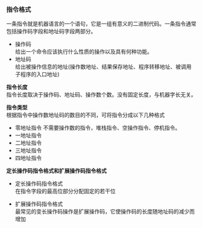 ### 指令格式  
一条指令就是机器语言的一个语句，它是一组有意义的二进制代码。一条指令通常包括操作码字段和地址码字段两部分。  
- 操作码  
给出一个命令应该执行什么性质的操作以及具有何种功能。  
- 地址码    
给出被操作信息的地址(操作数地址、结果保存地址、程序转移地址、被调用子程序的入口地址)

**指令长度**  
指令长度取决于操作码、地址码、操作数个数。没有固定长度，与机器字长无关。

**指令类型**  
根据指令中操作数地址码的数目的不同，可将指令分成以下几种格式
- 零地址指令
不需要操作数的指令，堆栈指令、空操作指令、停机指令。
- 一地址指令
- 二地址指令
- 三地址指令
- 四地址指令

**定长操作码指令格式和扩展操作码指令格式**  
- 定长操作码指令格式  
在指令字段的最高位部分分配固定的若干位 

- 扩展操作码指令格式  
最常见的变长操作码操作是扩展操作码，它使操作码的长度随地址码的减少而增加

